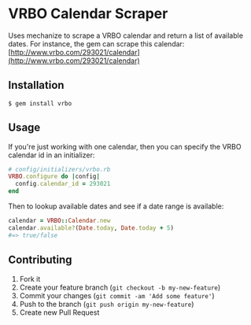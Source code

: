 # VRBO Calendar Scraper

Uses mechanize to scrape a VRBO calendar and return a list of available dates. For instance, the gem can
scrape this calendar: [http://www.vrbo.com/293021/calendar](http://www.vrbo.com/293021/calendar)

## Installation

    $ gem install vrbo

## Usage

If you're just working with one calendar, then you can specify the VRBO calendar id in an initializer:

```ruby
# config/initializers/vrbo.rb
VRBO.configure do |config|
  config.calendar_id = 293021
end
```

Then to lookup available dates and see if a date range is available:

```ruby
calendar = VRBO::Calendar.new
calendar.available?(Date.today, Date.today + 5)
#=> true/false
```

## Contributing

1. Fork it
2. Create your feature branch (`git checkout -b my-new-feature`)
3. Commit your changes (`git commit -am 'Add some feature'`)
4. Push to the branch (`git push origin my-new-feature`)
5. Create new Pull Request
